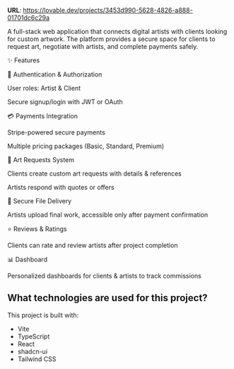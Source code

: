 

**URL**: https://lovable.dev/projects/3453d990-5628-4826-a888-01701dc6c29a

A full-stack web application that connects digital artists with clients looking for custom artwork.
The platform provides a secure space for clients to request art, negotiate with artists, and complete payments safely.

✨ Features

🔐 Authentication & Authorization

User roles: Artist & Client

Secure signup/login with JWT or OAuth

💳 Payments Integration

Stripe-powered secure payments

Multiple pricing packages (Basic, Standard, Premium)

📌 Art Requests System

Clients create custom art requests with details & references

Artists respond with quotes or offers

📂 Secure File Delivery

Artists upload final work, accessible only after payment confirmation

⭐ Reviews & Ratings

Clients can rate and review artists after project completion

📊 Dashboard

Personalized dashboards for clients & artists to track commissions

## What technologies are used for this project?

This project is built with:

- Vite
- TypeScript
- React
- shadcn-ui
- Tailwind CSS

